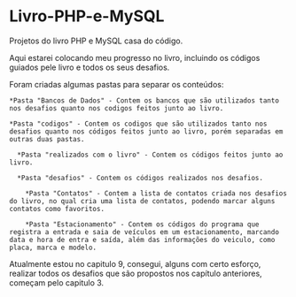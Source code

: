 # Livro-PHP-e-MySQL
 Projetos do livro PHP e MySQL casa do código.
 
 Aqui estarei colocando meu progresso no livro, incluindo os códigos guiados pele livro e todos os seus desafios.
 
 Foram criadas algumas pastas para separar os conteúdos:

    *Pasta "Bancos de Dados" - Contem os bancos que são utilizados tanto nos desafios quanto nos codigos feitos junto ao livro.

    *Pasta "codigos" - Contem os codigos que são utilizados tanto nos desafios quanto nos códigos feitos junto ao livro, porém separadas em outras duas pastas.

      *Pasta "realizados com o livro" - Contem os códigos feitos junto ao livro.

      *Pasta "desafios" - Contem os códigos realizados nos desafios.

        *Pasta "Contatos" - Contem a lista de contatos criada nos desafios do livro, no qual cria uma lista de contatos, podendo marcar alguns contatos como favoritos.

        *Pasta "Estacionamento" - Contem os códigos do programa que registra a entrada e saia de veículos em um estacionamento, marcando data e hora de entra e saída, além das informações do veiculo, como placa, marca e modelo.
 
 Atualmente estou no capitulo 9, consegui, alguns com certo esforço, realizar todos os desafios que são propostos nos capítulo anteriores, começam pelo capitulo 3.
